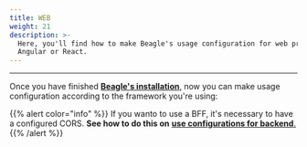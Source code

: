 ```yaml
---
title: WEB
weight: 21
description: >-
  Here, you'll find how to make Beagle's usage configuration for web projects on
  Angular or React.
---
```


---

Once you have finished [**Beagle's installation**,](../../../../installing-beagle/web) now you can make usage configuration according to the framework you're using:







{{% alert color="info" %}}
If you wanto to use a BFF, it's necessary to have a configured CORS. **See how to do this on** [**use configurations for backend**.](../../backend#cors)
{{% /alert %}}
